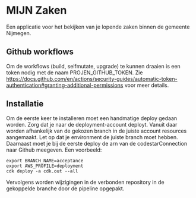 # MIJN Zaken
Een applicatie voor het bekijken van je lopende zaken binnen de gemeente Nijmegen.

## Github workflows
Om de workflows (build, selfmutate, upgrade) te kunnen draaien is een token nodig met de naam PROJEN_GITHUB_TOKEN. Zie https://docs.github.com/en/actions/security-guides/automatic-token-authentication#granting-additional-permissions voor meer details.

## Installatie
Om de eerste keer te installeren moet een handmatige deploy gedaan worden. Zorg dat je naar de deployment-account deployt. Vanuit daar worden afhankelijk van de gekozen branch in de juiste account resources aangemaakt. Let op dat je environment de juiste branch moet hebben. Daarnaast moet je bij de eerste deploy de arn van de codestarConnection naar Github meegeven. Een voorbeeld:
``` 
export BRANCH_NAME=acceptance
export AWS_PROFILE=deployment
cdk deploy -a cdk.out --all
```
Vervolgens worden wijzigingen in de verbonden repository in de gekoppelde branche door de pipeline opgepakt.